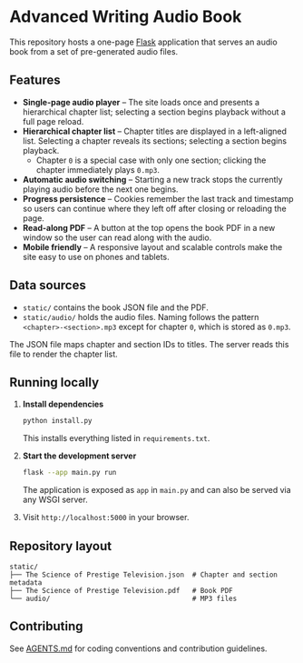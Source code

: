 # Advanced Writing Audio Book

This repository hosts a one-page [Flask](https://flask.palletsprojects.com/) application that serves an audio book from a set of pre-generated audio files.

## Features

* **Single-page audio player** – The site loads once and presents a hierarchical chapter list; selecting a section begins playback without a full page reload.
* **Hierarchical chapter list** – Chapter titles are displayed in a left-aligned list. Selecting a chapter reveals its sections; selecting a section begins playback.
    * Chapter `0` is a special case with only one section; clicking the chapter immediately plays `0.mp3`.
* **Automatic audio switching** – Starting a new track stops the currently playing audio before the next one begins.
* **Progress persistence** – Cookies remember the last track and timestamp so users can continue where they left off after closing or reloading the page.
* **Read-along PDF** – A button at the top opens the book PDF in a new window so the user can read along with the audio.
* **Mobile friendly** – A responsive layout and scalable controls make the site easy to use on phones and tablets.

## Data sources

* `static/` contains the book JSON file and the PDF.
* `static/audio/` holds the audio files. Naming follows the pattern `<chapter>-<section>.mp3` except for chapter `0`, which is stored as `0.mp3`.

The JSON file maps chapter and section IDs to titles. The server reads this file to render the chapter list.

## Running locally

1. **Install dependencies**

   ```bash
   python install.py
   ```

   This installs everything listed in `requirements.txt`.

2. **Start the development server**

   ```bash
   flask --app main.py run
   ```

   The application is exposed as `app` in `main.py` and can also be served via any WSGI server.

3. Visit `http://localhost:5000` in your browser.

## Repository layout

```
static/
├── The Science of Prestige Television.json  # Chapter and section metadata
├── The Science of Prestige Television.pdf   # Book PDF
└── audio/                                   # MP3 files
```

## Contributing

See [AGENTS.md](AGENTS.md) for coding conventions and contribution guidelines.

